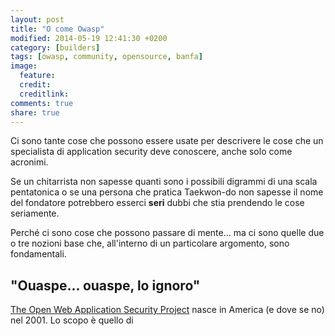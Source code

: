 ```yaml
---
layout: post
title: "O come Owasp"
modified: 2014-05-19 12:41:30 +0200
category: [builders]
tags: [owasp, community, opensource, banfa]
image:
  feature:
  credit:
  creditlink:
comments: true
share: true
---
```


Ci sono tante cose che possono essere usate per descrivere le cose che un
specialista di application security deve conoscere, anche solo come acronimi.

Se un chitarrista non sapesse quanti sono i possibili digrammi di una scala
pentatonica o se una persona che pratica Taekwon-do non sapesse il nome del
fondatore potrebbero esserci **seri** dubbi che stia prendendo le cose
seriamente.

Perché ci sono cose che possono passare di mente... ma ci sono quelle due o tre
nozioni base che, all'interno di un particolare argomento, sono fondamentali.

## "Ouaspe... ouaspe, lo ignoro"

[The Open Web Application Security Project](https://www.owas.org) nasce in America (e dove se no) nel 2001. Lo scopo è quello di 
